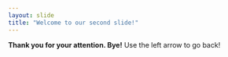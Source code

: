 ```yaml
---
layout: slide
title: "Welcome to our second slide!"
---
```

**Thank you for your attention. Bye!**
Use the left arrow to go back!
